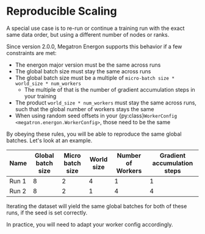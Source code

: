 <!--- Copyright (c) 2025, NVIDIA CORPORATION.
SPDX-License-Identifier: BSD-3-Clause -->

# Reproducible Scaling

A special use case is to re-run or continue a training run with the exact same data order, but using a different number of nodes or ranks.

Since version 2.0.0, Megatron Energon supports this behavior if a few constraints are met:

* The energon major version must be the same across runs
* The global batch size must stay the same across runs
* The global batch size must be a multiple of `micro-batch size * world_size * num_workers`
  * The multiple of that is the number of gradient accumulation steps in your training
* The product `world_size * num_workers` must stay the same across runs, such that the global number of workers stays the same
* When using random seed offsets in your  {py:class}`WorkerConfig <megatron.energon.WorkerConfig>`, those need to be the same

By obeying these rules, you will be able to reproduce the same global batches. Let's look at an example.

| Name  | Global batch size | Micro batch size | World size | Number of Workers | Gradient accumulation steps |
| ----- | ----------------- | ---------------- | ---------- | ----------------- | --------------------------- |
| Run 1 | 8                 | 2                | 4          | 1                 | 1                           |
| Run 2 | 8                 | 2                | 1          | 4                 | 4                           |

Iterating the dataset will yield the same global batches for both of these runs, if the seed is set correctly.

In practice, you will need to adapt your worker config accordingly.

